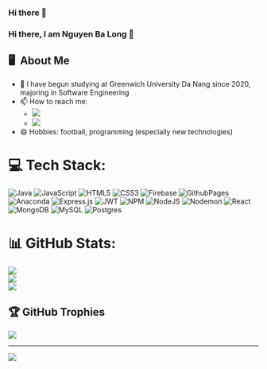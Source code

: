 ### Hi there 👋

<!--
**long-code123/long-code123** is a ✨ _special_ ✨ repository because its `README.md` (this file) appears on your GitHub profile.

Here are some ideas to get you started:

- 🔭 I’m currently working on ...
- 🌱 I’m currently learning ...
- 👯 I’m looking to collaborate on ...
- 🤔 I’m looking for help with ...
- 💬 Ask me about ...
- 📫 How to reach me: ...
- 😄 Pronouns: ...
- ⚡ Fun fact: ...
-->
### Hi there, I am Nguyen Ba Long 👋

## 🖥️ &nbsp;About Me

- 🌱 I have begun studying at Greenwich University Da Nang since 2020, majoring in Software Engineering
- 📫 How to reach me:
  - <a href="https://www.facebook.com/nguyenbalonng"><img src="https://img.shields.io/badge/-FACEBOOK-1877F2?style=flat&logo=Facebook&logoColor=white"/></a>
  - <a href = "mailto:nguyenbalong250902@gmail.com"><img src="https://img.shields.io/badge/-Gmail-%23333?style=for-the-badge&logo=gmail&logoColor=white" target="_blank"></a>
- 😄 Hobbies: football, programming (especially new technologies)

# 💻 Tech Stack:
![Java](https://img.shields.io/badge/java-%23ED8B00.svg?style=for-the-badge&logo=openjdk&logoColor=white) ![JavaScript](https://img.shields.io/badge/javascript-%23323330.svg?style=for-the-badge&logo=javascript&logoColor=%23F7DF1E) ![HTML5](https://img.shields.io/badge/html5-%23E34F26.svg?style=for-the-badge&logo=html5&logoColor=white) ![CSS3](https://img.shields.io/badge/css3-%231572B6.svg?style=for-the-badge&logo=css3&logoColor=white) ![Firebase](https://img.shields.io/badge/firebase-%23039BE5.svg?style=for-the-badge&logo=firebase) ![GithubPages](https://img.shields.io/badge/github%20pages-121013?style=for-the-badge&logo=github&logoColor=white) ![Anaconda](https://img.shields.io/badge/Anaconda-%2344A833.svg?style=for-the-badge&logo=anaconda&logoColor=white) ![Express.js](https://img.shields.io/badge/express.js-%23404d59.svg?style=for-the-badge&logo=express&logoColor=%2361DAFB) ![JWT](https://img.shields.io/badge/JWT-black?style=for-the-badge&logo=JSON%20web%20tokens) ![NPM](https://img.shields.io/badge/NPM-%23CB3837.svg?style=for-the-badge&logo=npm&logoColor=white) ![NodeJS](https://img.shields.io/badge/node.js-6DA55F?style=for-the-badge&logo=node.js&logoColor=white) ![Nodemon](https://img.shields.io/badge/NODEMON-%23323330.svg?style=for-the-badge&logo=nodemon&logoColor=%BBDEAD) ![React](https://img.shields.io/badge/react-%2320232a.svg?style=for-the-badge&logo=react&logoColor=%2361DAFB) ![MongoDB](https://img.shields.io/badge/MongoDB-%234ea94b.svg?style=for-the-badge&logo=mongodb&logoColor=white) ![MySQL](https://img.shields.io/badge/mysql-4479A1.svg?style=for-the-badge&logo=mysql&logoColor=white) ![Postgres](https://img.shields.io/badge/postgres-%23316192.svg?style=for-the-badge&logo=postgresql&logoColor=white)
# 📊 GitHub Stats:
![](https://github-readme-stats.vercel.app/api?username=long-code123&theme=dark&hide_border=false&include_all_commits=false&count_private=false)<br/>
![](https://github-readme-streak-stats.herokuapp.com/?user=long-code123&theme=dark&hide_border=false)<br/>
![](https://github-readme-stats.vercel.app/api/top-langs/?username=long-code123&theme=dark&hide_border=false&include_all_commits=false&count_private=false&layout=compact)

## 🏆 GitHub Trophies
![](https://github-profile-trophy.vercel.app/?username=long-code123&theme=dracula&no-frame=false&no-bg=false&margin-w=4)

---
[![](https://visitcount.itsvg.in/api?id=long-code123&icon=0&color=0)](https://visitcount.itsvg.in)

<!-- Proudly created with GPRM ( https://gprm.itsvg.in ) -->
